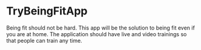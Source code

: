 # TryBeingFitApp
Being fit should not be hard. This app will be the solution to being fit even if you are at home. The application should have live and video trainings so that people can train any time.
